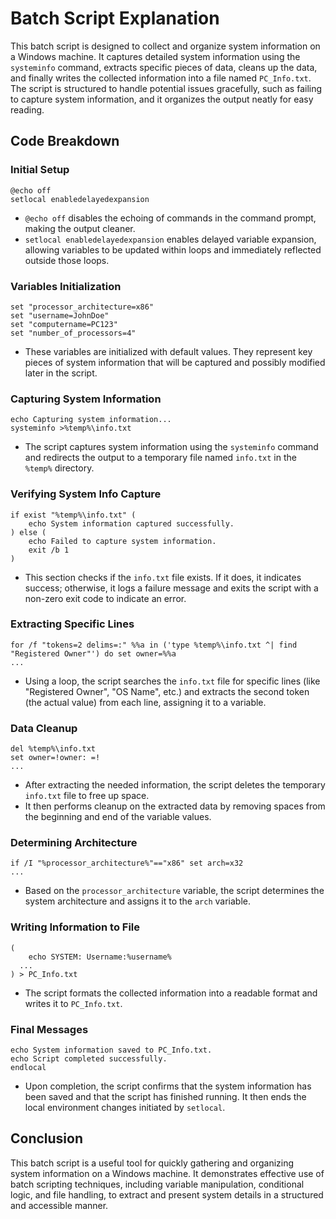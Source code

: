 # Batch Script Explanation

This batch script is designed to collect and organize system information on a Windows machine. It captures detailed system information using the `systeminfo` command, extracts specific pieces of data, cleans up the data, and finally writes the collected information into a file named `PC_Info.txt`. The script is structured to handle potential issues gracefully, such as failing to capture system information, and it organizes the output neatly for easy reading.

## Code Breakdown

### Initial Setup

```batch
@echo off
setlocal enabledelayedexpansion
```

- `@echo off` disables the echoing of commands in the command prompt, making the output cleaner.
- `setlocal enabledelayedexpansion` enables delayed variable expansion, allowing variables to be updated within loops and immediately reflected outside those loops.

### Variables Initialization

```batch
set "processor_architecture=x86"
set "username=JohnDoe"
set "computername=PC123"
set "number_of_processors=4"
```

- These variables are initialized with default values. They represent key pieces of system information that will be captured and possibly modified later in the script.

### Capturing System Information

```batch
echo Capturing system information...
systeminfo >%temp%\info.txt
```

- The script captures system information using the `systeminfo` command and redirects the output to a temporary file named `info.txt` in the `%temp%` directory.

### Verifying System Info Capture

```batch
if exist "%temp%\info.txt" (
    echo System information captured successfully.
) else (
    echo Failed to capture system information.
    exit /b 1
)
```

- This section checks if the `info.txt` file exists. If it does, it indicates success; otherwise, it logs a failure message and exits the script with a non-zero exit code to indicate an error.

### Extracting Specific Lines

```batch
for /f "tokens=2 delims=:" %%a in ('type %temp%\info.txt ^| find "Registered Owner"') do set owner=%%a
...
```

- Using a loop, the script searches the `info.txt` file for specific lines (like "Registered Owner", "OS Name", etc.) and extracts the second token (the actual value) from each line, assigning it to a variable.

### Data Cleanup

```batch
del %temp%\info.txt
set owner=!owner: =!
...
```

- After extracting the needed information, the script deletes the temporary `info.txt` file to free up space.
- It then performs cleanup on the extracted data by removing spaces from the beginning and end of the variable values.

### Determining Architecture

```batch
if /I "%processor_architecture%"=="x86" set arch=x32
...
```

- Based on the `processor_architecture` variable, the script determines the system architecture and assigns it to the `arch` variable.

### Writing Information to File

```batch
(
    echo SYSTEM: Username:%username%
  ...
) > PC_Info.txt
```

- The script formats the collected information into a readable format and writes it to `PC_Info.txt`.

### Final Messages

```batch
echo System information saved to PC_Info.txt.
echo Script completed successfully.
endlocal
```

- Upon completion, the script confirms that the system information has been saved and that the script has finished running. It then ends the local environment changes initiated by `setlocal`.

## Conclusion

This batch script is a useful tool for quickly gathering and organizing system information on a Windows machine. It demonstrates effective use of batch scripting techniques, including variable manipulation, conditional logic, and file handling, to extract and present system details in a structured and accessible manner.
